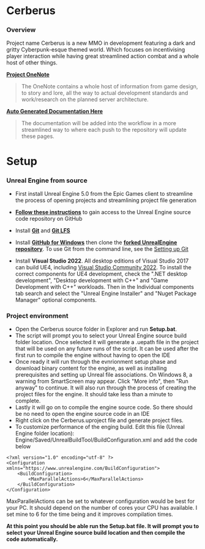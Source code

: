 # Cerberus

### **Overview**
Project name Cerberus is a new MMO in development featuring a dark and gritty Cyberpunk-esque themed world. Which focuses on incentivising player interaction while having great streamlined action combat and a whole host of other things. 

**[Project OneNote](https://1drv.ms/u/s!AjH0C9W883OtgbdKO1wfF6mfrQbubQ?e=RbdWAL)**
> The OneNote contains a whole host of information from game design, to story and lore, all the way to actual development standards and work/research on the planned server architecture.<br>

**[Auto Generated Documentation Here](https://cage01.github.io/Cerberus/annotated.html)**
> The documentation will be added into the workflow in a more streamlined way to where each push to the repository will update these pages.<br>

# Setup
### **Unreal Engine from source**
- First install Unreal Engine 5.0 from the Epic Games client to streamline the process of opening projects and streamlining project file generation
- **[Follow these instructions](https://www.unrealengine.com/en-US/ue4-on-github)** to gain access to the Unreal Engine source code repository on GitHub 
- Install **[Git](https://git-scm.com/downloads)** and **[Git LFS](https://git-lfs.github.com/)**
-   Install **[GitHub for Windows](https://windows.github.com/)** then clone the **[forked UnrealEngine repository](https://github.com/Cage01/UnrealEngine)**. To use Git from the command line, see the [Setting up Git](https://help.github.com/articles/set-up-git/) 
    
-   Install **Visual Studio 2022**. All desktop editions of Visual Studio 2017 can build UE4, including [Visual Studio Community 2022](https://visualstudio.microsoft.com/thank-you-downloading-visual-studio/?sku=Community&channel=Release&version=VS2022&source=VSLandingPage&cid=2036&passive=false). To install the correct components for UE4 development, check the ".NET desktop development", "Desktop development with C++" and "Game Development with C++" workloads. Then in the Individual components tab search and select the "Unreal Engine Installer" and "Nuget Package Manager" optional components.

### **Project environment**
-   Open the Cerberus source folder in Explorer and run **Setup.bat**. 
-   The script will prompt you to select your Unreal Engine source build folder location. Once selected it will generate a .uepath file in the project that will be used on any future runs of the script. It can be used after the first run to compile the engine without having to open the IDE
-   Once ready it will run through the evnrionment setup phase and download binary content for the engine, as well as installing prerequisites and setting up Unreal file associations. On Windows 8, a warning from SmartScreen may appear. Click "More info", then "Run anyway" to continue. It will also run through the process of creating the project files for the engine. It should take less than a minute to complete. 
-   Lastly it will go on to compile the engine source code. So there should be no need to open the engine source code in an IDE
-   Right click on the Cerberus.uproject file and generate project files.
-   To customize performance of the enging build. Edit this file (Unreal Engine folder location):  Engine/Saved/UnrealBuildTool/BuildConfiguration.xml and add the code below
```
<?xml version="1.0" encoding="utf-8" ?>
<Configuration xmlns="https://www.unrealengine.com/BuildConfiguration">
	<BuildConfiguration>
		<MaxParallelActions>6</MaxParallelActions>
	</BuildConfiguration>
</Configuration>
```
MaxParallelActions can be set to whatever configuration would be best for your PC. It should depend on the number of cores your CPU has available. I set mine to 6 for the time being and it improves compilation times.


**At this point you should be able run the Setup.bat file. It will prompt you to select your Unreal Engine source build location and then compile the code automatically.**

